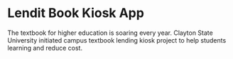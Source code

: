 # Lendit Book Kiosk App

The textbook for higher education is soaring every year. Clayton State University initiated campus textbook lending kiosk project to help students learning and reduce cost.
